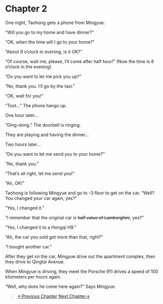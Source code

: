 # Chapter 2

One night, Taohong gets a phone from Mingyue.

“Will you go to my home and have dinner?”

“OK, when the time will I go to your home?”

“About 9 o’clock in evening, is it OK?”

“Of course, wait me, please, I’ll come after half hour!” (Now the time is 8 o’clock in the evening)

“Do you want to let me pick you up?”

“No, thank you. I’ll go by the taxi.”

“OK, wait for you!”

“Toot…” The phone hangs up.

One hour later…

“Ding-dong.” The doorbell is ringing.

They are playing and having the dinner…

Two hours later…

“Do you want to let me send you to your home?”

“No, thank you.”

“That’s all right, let me send you!”

“Ah, OK!”

Taohong is following Mingyue and go to -3 floor to get on the car.
“Well? You changed your car again, yes?”

“Yes, I changed it.”

“I remember that the original car is ~~half value of Lamborghini~~, yes?”

“Yes, I changed it to a Hongqi H9.”

“Ah, the car you sold got more than that, right?”

“I bought another car.”

After they get on the car, Mingyue drive out the apartment complex, then they drive to Qingtai Avenue.

When Mingyue is driving, they meet the Porsche 911 drives a speed of 100 kilometers per hours again.

“Well, why does he come here again?” Says Mingyue.

> [←Previous Chapter](/ex2/chapter1.md)  [Next Chapter→](/detective/part1/chapter1.md)
